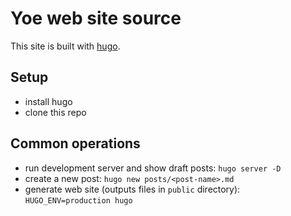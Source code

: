 # Yoe web site source

This site is built with [hugo](https://gohugo.io).

## Setup

- install hugo
- clone this repo

## Common operations

- run development server and show draft posts: `hugo server -D`
- create a new post: `hugo new posts/<post-name>.md`
- generate web site (outputs files in `public` directory): `HUGO_ENV=production hugo`
